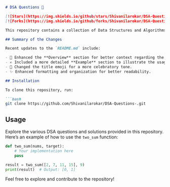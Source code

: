 ```markdown
# DSA Questions 📜

[![Stars](https://img.shields.io/github/stars/Shivanilarokar/DSA-Questions-?style=social)](https://github.com/Shivanilarokar/DSA-Questions-/stargazers) 
[![Forks](https://img.shields.io/github/forks/Shivanilarokar/DSA-Questions-?style=social)](https://github.com/Shivanilarokar/DSA-Questions-/fork)

This repository contains a collection of Data Structures and Algorithms (DSA) questions designed to enhance your coding skills and understanding of algorithmic concepts.

## Summary of the Changes

Recent updates to the `README.md` include:

- 🤖 Enhanced the **Overview** section for better context regarding the repository.
- ✍️ Included a more detailed **Example** section to illustrate the usage of the `two_sum` function.
- 🎉 Changed the title emoji for a more celebratory tone.
- ✨ Enhanced formatting and organization for better readability.

## Installation

To clone this repository, run:

```bash
git clone https://github.com/Shivanilarokar/DSA-Questions-.git
```

## Usage

Explore the various DSA questions and solutions provided in this repository. Here’s an example of how to use the `two_sum` function:

```python
def two_sum(nums, target):
    # Your implementation here
    pass

result = two_sum([2, 7, 11, 15], 9)
print(result)  # Output: [0, 1]
```

Feel free to explore and contribute to the repository!
```